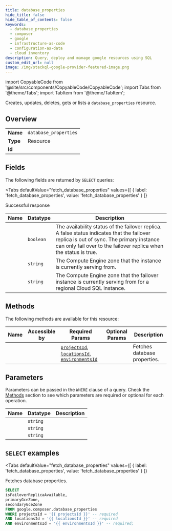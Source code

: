 ```yaml
--- 
title: database_properties
hide_title: false
hide_table_of_contents: false
keywords:
  - database_properties
  - composer
  - google
  - infrastructure-as-code
  - configuration-as-data
  - cloud inventory
description: Query, deploy and manage google resources using SQL
custom_edit_url: null
image: /img/stackql-google-provider-featured-image.png
---
```


import CopyableCode from '@site/src/components/CopyableCode/CopyableCode';
import Tabs from '@theme/Tabs';
import TabItem from '@theme/TabItem';

Creates, updates, deletes, gets or lists a <code>database_properties</code> resource.

## Overview
<table><tbody>
<tr><td><b>Name</b></td><td><code>database_properties</code></td></tr>
<tr><td><b>Type</b></td><td>Resource</td></tr>
<tr><td><b>Id</b></td><td><CopyableCode code="google.composer.database_properties" /></td></tr>
</tbody></table>

## Fields

The following fields are returned by `SELECT` queries:

<Tabs
    defaultValue="fetch_database_properties"
    values={[
        { label: 'fetch_database_properties', value: 'fetch_database_properties' }
    ]}
>
<TabItem value="fetch_database_properties">

Successful response

<table>
<thead>
    <tr>
    <th>Name</th>
    <th>Datatype</th>
    <th>Description</th>
    </tr>
</thead>
<tbody>
<tr>
    <td><CopyableCode code="isFailoverReplicaAvailable" /></td>
    <td><code>boolean</code></td>
    <td>The availability status of the failover replica. A false status indicates that the failover replica is out of sync. The primary instance can only fail over to the failover replica when the status is true.</td>
</tr>
<tr>
    <td><CopyableCode code="primaryGceZone" /></td>
    <td><code>string</code></td>
    <td>The Compute Engine zone that the instance is currently serving from.</td>
</tr>
<tr>
    <td><CopyableCode code="secondaryGceZone" /></td>
    <td><code>string</code></td>
    <td>The Compute Engine zone that the failover instance is currently serving from for a regional Cloud SQL instance.</td>
</tr>
</tbody>
</table>
</TabItem>
</Tabs>

## Methods

The following methods are available for this resource:

<table>
<thead>
    <tr>
    <th>Name</th>
    <th>Accessible by</th>
    <th>Required Params</th>
    <th>Optional Params</th>
    <th>Description</th>
    </tr>
</thead>
<tbody>
<tr>
    <td><a href="#fetch_database_properties"><CopyableCode code="fetch_database_properties" /></a></td>
    <td><CopyableCode code="select" /></td>
    <td><a href="#parameter-projectsId"><code>projectsId</code></a>, <a href="#parameter-locationsId"><code>locationsId</code></a>, <a href="#parameter-environmentsId"><code>environmentsId</code></a></td>
    <td></td>
    <td>Fetches database properties.</td>
</tr>
</tbody>
</table>

## Parameters

Parameters can be passed in the `WHERE` clause of a query. Check the [Methods](#methods) section to see which parameters are required or optional for each operation.

<table>
<thead>
    <tr>
    <th>Name</th>
    <th>Datatype</th>
    <th>Description</th>
    </tr>
</thead>
<tbody>
<tr id="parameter-environmentsId">
    <td><CopyableCode code="environmentsId" /></td>
    <td><code>string</code></td>
    <td></td>
</tr>
<tr id="parameter-locationsId">
    <td><CopyableCode code="locationsId" /></td>
    <td><code>string</code></td>
    <td></td>
</tr>
<tr id="parameter-projectsId">
    <td><CopyableCode code="projectsId" /></td>
    <td><code>string</code></td>
    <td></td>
</tr>
</tbody>
</table>

## `SELECT` examples

<Tabs
    defaultValue="fetch_database_properties"
    values={[
        { label: 'fetch_database_properties', value: 'fetch_database_properties' }
    ]}
>
<TabItem value="fetch_database_properties">

Fetches database properties.

```sql
SELECT
isFailoverReplicaAvailable,
primaryGceZone,
secondaryGceZone
FROM google.composer.database_properties
WHERE projectsId = '{{ projectsId }}' -- required
AND locationsId = '{{ locationsId }}' -- required
AND environmentsId = '{{ environmentsId }}' -- required;
```
</TabItem>
</Tabs>
